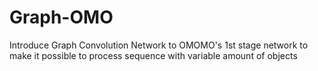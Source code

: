 # Graph-OMO
Introduce Graph Convolution Network to  OMOMO's 1st stage network to make it possible to process sequence with variable amount of objects
